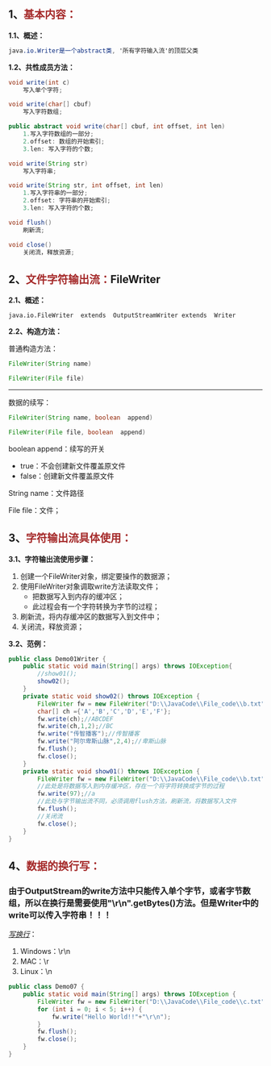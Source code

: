 ## 1、<span style="color:brown">基本内容：</span>

**1.1、概述：**

```scss
java.io.Writer是一个abstract类, '所有字符输入流'的顶层父类
```

**1.2、共性成员方法：**

```java
void write(int c)
    写入单个字符;
```

```java
void write(char[] cbuf)
    写入字符数组;
```

```java
public abstract void write(char[] cbuf, int offset, int len)
    1.写入字符数组的一部分;
    2.offset: 数组的开始索引;
	3.len: 写入字符的个数;
```

```java
void write(String str)
    写入字符串;
```

```java
void write(String str, int offset, int len)
    1.写入字符串的一部分;
	2.offset: 字符串的开始索引;
	3.len: 写入字符的个数;
```

````java
void flush()
    刷新流;
````

```java
void close()
    关闭流，释放资源;
```



## 2、<span style="color:brown">文件字符输出流：</span>FileWriter

**2.1、概述：**

`java.io.FileWriter  extends  OutputStreamWriter extends  Writer`

**2.2、构造方法：**

普通构造方法：

````java
FileWriter(String name)
````

```java
FileWriter(File file)
```

---

数据的续写：

```java
FileWriter(String name, boolean  append)
```

```java
FileWriter(File file, boolean  append)
```

boolean  append：续写的开关

- true：不会创建新文件覆盖原文件
- false：创建新文件覆盖原文件

String name：文件路径

File file：文件；



## 3、<span style="color:brown">字符输出流具体使用：</span>

**3.1、字符输出流使用步骤：**

1. 创建一个FileWriter对象，绑定要操作的数据源；
2. 使用FileWriter对象调取write方法读取文件；
   - 把数据写入到内存的缓冲区；
   - 此过程会有一个字符转换为字节的过程；
3. 刷新流，将内存缓冲区的数据写入到文件中；
4. 关闭流，释放资源；

**3.2、范例：**

```java
public class Demo01Writer {
    public static void main(String[] args) throws IOException{
        //show01();
        show02();
    }
    private static void show02() throws IOException {
        FileWriter fw = new FileWriter("D:\\JavaCode\\File_code\\b.txt");
        char[] ch ={'A','B','C','D','E','F'};
        fw.write(ch);//ABCDEF
        fw.write(ch,1,2);//BC
        fw.write("传智播客");//传智播客
        fw.write("阿尔卑斯山脉",2,4);//卑斯山脉
        fw.flush();
        fw.close();
    }
    private static void show01() throws IOException {
        FileWriter fw = new FileWriter("D:\\JavaCode\\File_code\\b.txt");
        //此处是将数据写入到内存缓冲区，存在一个将字符转换成字节的过程
        fw.write(97);//a
        //此处与字节输出流不同，必须调用flush方法，刷新流，将数据写入文件
        fw.flush();
        //关闭流
        fw.close();
    }
}
```



## 4、<span style="color:brown">数据的换行写：</span>

### 由于OutputStream的write方法中只能传入单个字节，或者字节数组，所以在换行是需要使用"\r\n".getBytes()方法。但是Writer中的write可以传入字符串！！！

<u>*写换行*</u>：

1. Windows：\r\n
2. MAC：\r
3. Linux：\n

```java
public class Demo07 {
    public static void main(String[] args) throws IOException {
        FileWriter fw = new FileWriter("D:\\JavaCode\\File_code\\c.txt",true);
        for (int i = 0; i < 5; i++) {
            fw.write("Hello World!!"+"\r\n");
        }
        fw.flush();
        fw.close();
    }
}
```
